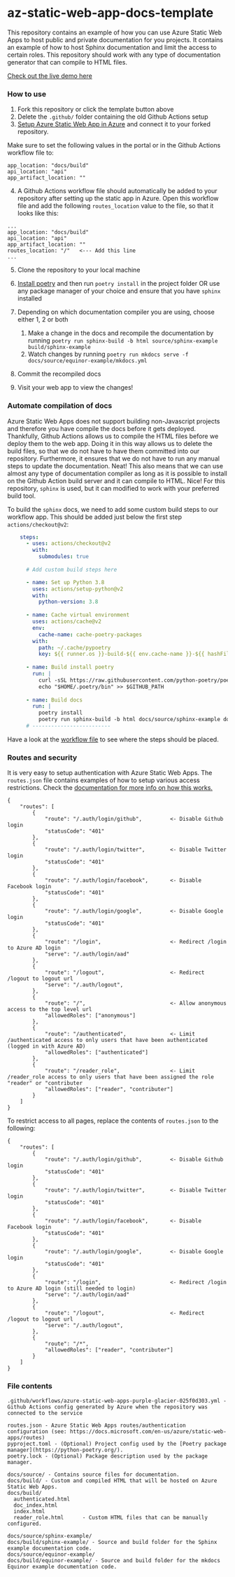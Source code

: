 # az-static-web-app-docs-template
This repository contains an example of how you can use Azure Static Web Apps to host public and private documentation for you projects. It contains an example of how to host Sphinx documentation and limit the access to certain roles. This repository should work with any type of documentation generator that can compile to HTML files.

[Check out the live demo here](https://brave-tree-035ee0c03.azurestaticapps.net/)

### How to use

1. Fork this repository or click the template button above
1. Delete the `.github/` folder containing the old Github Actions setup
1. [Setup Azure Static Web App in Azure](https://docs.microsoft.com/en-us/azure/static-web-apps/get-started-portal?tabs=vanilla-javascript) and connect it to your forked repository.

  Make sure to set the following values in the portal or in the Github Actions workflow file to:
  ```
  app_location: "docs/build"
  api_location: "api"
  app_artifact_location: ""
  ```
4. A Github Actions workflow file should automatically be added to your repository after setting up the static app in Azure. Open this workflow file and add the following `routes_location` value to the file, so that it looks like this:
  ```
  ...
  app_location: "docs/build"
  api_location: "api"
  app_artifact_location: ""
  routes_location: "/"   <--- Add this line
  ...
  ```
 5. Clone the repository to your local machine
 5. [Install poetry](https://python-poetry.org/docs/) and then run `poetry install` in the project folder OR use any package manager of your choice and ensure that you have `sphinx` installed

 6. Depending on which documentation compiler you are using, choose either 1, 2 or both
    1. Make a change in the docs and recompile the documentation by running `poetry run sphinx-build -b html source/sphinx-example build/sphinx-example`
    2. Watch changes by running `poetry run mkdocs serve -f docs/source/equinor-example/mkdocs.yml`
 7. Commit the recompiled docs
 8. Visit your web app to view the changes!
 
### Automate compilation of docs
Azure Static Web Apps does not support building non-Javascript projects and therefore you have compile the docs before it gets deployed. Thankfully, Github Actions allows us to compile the HTML files before we deploy them to the web app. Doing it in this way allows us to delete the build files, so that we do not have to have them committed into our repository. Furthermore, it ensures that we do not have to run any manual steps to update the documentation. Neat! This also means that we can use almost any type of documentation compiler as long as it is possible to install on the Github Action build server and it can compile to HTML. Nice! For this repository, `sphinx` is used, but it can modified to work with your preferred build tool.

To build the `sphinx` docs, we need to add some custom build steps to our workflow app. This should be added just below the first step `actions/checkout@v2`:

```yaml
    steps:
      - uses: actions/checkout@v2
        with:
          submodules: true
      
      # Add custom build steps here 

      - name: Set up Python 3.8
        uses: actions/setup-python@v2
        with:
          python-version: 3.8
          
      - name: Cache virtual environment
        uses: actions/cache@v2
        env:
          cache-name: cache-poetry-packages
        with:
          path: ~/.cache/pypoetry
          key: ${{ runner.os }}-build-${{ env.cache-name }}-${{ hashFiles('**/poetry.lock') }}
          
      - name: Build install poetry
        run: |
          curl -sSL https://raw.githubusercontent.com/python-poetry/poetry/master/get-poetry.py | python
          echo "$HOME/.poetry/bin" >> $GITHUB_PATH
          
      - name: Build docs
        run: |
          poetry install
          poetry run sphinx-build -b html docs/source/sphinx-example docs/build/sphinx-example
      # -------------------------
```

Have a look at the [workflow file](https://github.com/equinor/az-static-web-app-docs-template/blob/main/.github/workflows/azure-static-web-apps-brave-tree-035ee0c03.yml) to see where the steps should be placed.

### Routes and security
It is very easy to setup authentication with Azure Static Web Apps. The `routes.json` file contains examples of how to setup various access restrictions. Check the [documentation for more info on how this works.](https://docs.microsoft.com/en-us/azure/static-web-apps/routes)

```
{
    "routes": [
        {
            "route": "/.auth/login/github",         <- Disable Github login
            "statusCode": "401"
        },
        {
            "route": "/.auth/login/twitter",        <- Disable Twitter login
            "statusCode": "401"
        },
        {
            "route": "/.auth/login/facebook",       <- Disable Facebook login
            "statusCode": "401"
        },
        {
            "route": "/.auth/login/google",         <- Disable Google login
            "statusCode": "401"
        },
        {
            "route": "/login",                      <- Redirect /login to Azure AD login 
            "serve": "/.auth/login/aad"
        },
        {
            "route": "/logout",                     <- Redirect /logout to logout url
            "serve": "/.auth/logout",
        },
        {
            "route": "/",                           <- Allow anonymous access to the top level url
            "allowedRoles": ["anonymous"]
        },
        {
            "route": "/authenticated",              <- Limit /authenticated access to only users that have been authenticated (logged in with Azure AD)
            "allowedRoles": ["authenticated"]
        },
        {
            "route": "/reader_role",                <- Limit /reader_role access to only users that have been assigned the role "reader" or "contributer
            "allowedRoles": ["reader", "contributer"]
        }
    ]
}
```

To restrict access to all pages, replace the contents of `routes.json` to the following:

```
{
    "routes": [
        {
            "route": "/.auth/login/github",         <- Disable Github login
            "statusCode": "401"
        },
        {
            "route": "/.auth/login/twitter",        <- Disable Twitter login
            "statusCode": "401"
        },
        {
            "route": "/.auth/login/facebook",       <- Disable Facebook login
            "statusCode": "401"
        },
        {
            "route": "/.auth/login/google",         <- Disable Google login
            "statusCode": "401"
        },
        {
            "route": "/login",                      <- Redirect /login to Azure AD login (still needed to login)
            "serve": "/.auth/login/aad"
        },
        {
            "route": "/logout",                     <- Redirect /logout to logout url
            "serve": "/.auth/logout",
        },
        {
            "route": "/*",
            "allowedRoles": ["reader", "contributer"]
        }
    ]
}
```

### File contents
```
.github/workflows/azure-static-web-apps-purple-glacier-025f0d303.yml - Github Actions config generated by Azure when the repository was connected to the service

routes.json - Azure Static Web Apps routes/authentication configuration (see: https://docs.microsoft.com/en-us/azure/static-web-apps/routes)
pyproject.toml - (Optional) Project config used by the [Poetry package manager](https://python-poetry.org/).
poetry.lock - (Optional) Package description used by the package manager.

docs/source/ - Contains source files for documentation.
docs/build/ - Custom and compiled HTML that will be hosted on Azure Static Web Apps.
docs/build/
  authenticated.html
  doc_index.html
  index.html
  reader_role.html      - Custom HTML files that can be manually configured.
  
docs/source/sphinx-example/
docs/build/sphinx-example/ - Source and build folder for the Sphinx example documentation code.
docs/source/equinor-example/
docs/build/equinor-example/ - Source and build folder for the mkdocs Equinor example documentation code.
```
